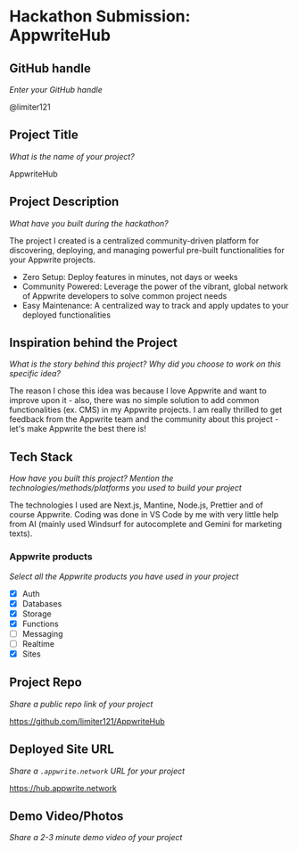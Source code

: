 # Hackathon Submission: AppwriteHub

## GitHub handle
_Enter your GitHub handle_

@limiter121

## Project Title
_What is the name of your project?_

AppwriteHub

## Project Description    
_What have you built during the hackathon?_

The project I created is a centralized community-driven platform for discovering, deploying, and managing powerful pre-built functionalities for your Appwrite projects.

- Zero Setup: Deploy features in minutes, not days or weeks
- Community Powered: Leverage the power of the vibrant, global network of Appwrite developers to solve common project needs
- Easy Maintenance: A centralized way to track and apply updates to your deployed functionalities

## Inspiration behind the Project  
_What is the story behind this project? Why did you choose to work on this specific idea?_

The reason I chose this idea was because I love Appwrite and want to improve upon it - also, there was no simple solution to add common functionalities (ex. CMS) in my Appwrite projects.
I am really thrilled to get feedback from the Appwrite team and the community about this project - let's make Appwrite the best there is!

## Tech Stack    
_How have you built this project? Mention the technologies/methods/platforms you used to build your project_

The technologies I used are Next.js, Mantine, Node.js, Prettier and of course Appwrite.
Coding was done in VS Code by me with very little help from AI (mainly used Windsurf for autocomplete and Gemini for marketing texts).

### Appwrite products
_Select all the Appwrite products you have used in your project_

<!--
Update the checkbox to [x] for the products used.

e.g.:

- [x] Auth 
-->

- [x] Auth
- [x] Databases
- [x] Storage
- [x] Functions
- [ ] Messaging
- [ ] Realtime
- [x] Sites

## Project Repo  
_Share a public repo link of your project_

https://github.com/limiter121/AppwriteHub

## Deployed Site URL
_Share a `.appwrite.network` URL for your project_

https://hub.appwrite.network

## Demo Video/Photos  
_Share a 2-3 minute demo video of your project_

<!--
https://www.youtube.com/watch?v=9IBaX1avYWc
-->
